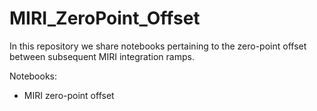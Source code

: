 # MIRI_ZeroPoint_Offset
In this repository we share notebooks pertaining to the zero-point offset between subsequent MIRI integration ramps.

Notebooks:
* MIRI zero-point offset  
